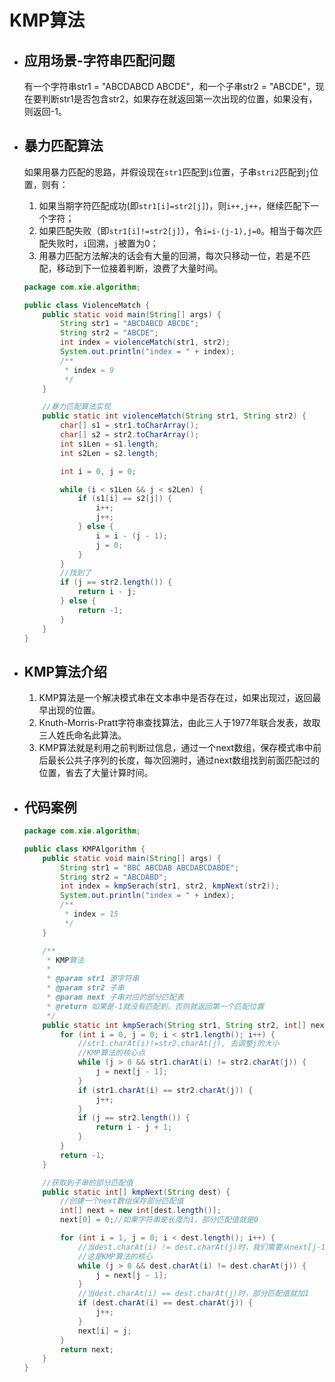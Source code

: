 # KMP算法

- ## 应用场景-字符串匹配问题

  有一个字符串str1 = "ABCDABCD ABCDE"，和一个子串str2 = "ABCDE"，现在要判断str1是否包含str2，如果存在就返回第一次出现的位置，如果没有，则返回-1。

- ## 暴力匹配算法

  如果用暴力匹配的思路，并假设现在`str1`匹配到`i`位置，子串`stri2`匹配到`j`位置，则有：

  1. 如果当期字符匹配成功(即`str1[i]=str2[j]`)，则`i++,j++`，继续匹配下一个字符；
  2. 如果匹配失败（即`str1[i]!=str2[j]`），令`i=i-(j-1),j=0`。相当于每次匹配失败时，`i`回溯，`j`被置为0；
  3. 用暴力匹配方法解决的话会有大量的回溯，每次只移动一位，若是不匹配，移动到下一位接着判断，浪费了大量时间。

  ```java
  package com.xie.algorithm;
  
  public class ViolenceMatch {
      public static void main(String[] args) {
          String str1 = "ABCDABCD ABCDE";
          String str2 = "ABCDE";
          int index = violenceMatch(str1, str2);
          System.out.println("index = " + index);
          /**
           * index = 9
           */
      }
  
      //暴力匹配算法实现
      public static int violenceMatch(String str1, String str2) {
          char[] s1 = str1.toCharArray();
          char[] s2 = str2.toCharArray();
          int s1Len = s1.length;
          int s2Len = s2.length;
  
          int i = 0, j = 0;
  
          while (i < s1Len && j < s2Len) {
              if (s1[i] == s2[j]) {
                  i++;
                  j++;
              } else {
                  i = i - (j - 1);
                  j = 0;
              }
          }
          //找到了
          if (j == str2.length()) {
              return i - j;
          } else {
              return -1;
          }
      }
  }
  
  ```

- ## KMP算法介绍

  1. KMP算法是一个解决模式串在文本串中是否存在过，如果出现过，返回最早出现的位置。
  2. Knuth-Morris-Pratt字符串查找算法，由此三人于1977年联合发表，故取三人姓氏命名此算法。
  3. KMP算法就是利用之前判断过信息，通过一个next数组，保存模式串中前后最长公共子序列的长度，每次回溯时，通过next数组找到前面匹配过的位置，省去了大量计算时间。

- ## 代码案例

  ```java
  package com.xie.algorithm;
  
  public class KMPAlgorithm {
      public static void main(String[] args) {
          String str1 = "BBC ABCDAB ABCDABCDABDE";
          String str2 = "ABCDABD";
          int index = kmpSerach(str1, str2, kmpNext(str2));
          System.out.println("index = " + index);
          /**
           * index = 15
           */
      }
  
      /**
       * KMP算法
       *
       * @param str1 源字符串
       * @param str2 子串
       * @param next 子串对应的部分匹配表
       * @return 如果是-1就没有匹配到，否则就返回第一个匹配位置
       */
      public static int kmpSerach(String str1, String str2, int[] next) {
          for (int i = 0, j = 0; i < str1.length(); i++) {
              //str1.charAt(i)!=str2.charAt(j), 去调整j的大小
              //KMP算法的核心点
              while (j > 0 && str1.charAt(i) != str2.charAt(j)) {
                  j = next[j - 1];
              }
              if (str1.charAt(i) == str2.charAt(j)) {
                  j++;
              }
              if (j == str2.length()) {
                  return i - j + 1;
              }
          }
          return -1;
      }
  
      //获取到子串的部分匹配值
      public static int[] kmpNext(String dest) {
          //创建一个next数组保存部分匹配值
          int[] next = new int[dest.length()];
          next[0] = 0;//如果字符串是长度为1，部分匹配值就是0
  
          for (int i = 1, j = 0; i < dest.length(); i++) {
              //当dest.charAt(i) != dest.charAt(j)时，我们需要从next[j-1]获取新的j
              //这是KMP算法的核心
              while (j > 0 && dest.charAt(i) != dest.charAt(j)) {
                  j = next[j - 1];
              }
              //当dest.charAt(i) == dest.charAt(j)时，部分匹配值就加1
              if (dest.charAt(i) == dest.charAt(j)) {
                  j++;
              }
              next[i] = j;
          }
          return next;
      }
  }
  ```
  